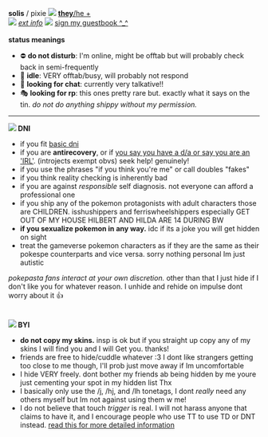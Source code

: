 <b>solis</b> / pixie <img src="https://barbara.crd.co/assets/images/gallery02/331a4478.gif"> <a href="https://en.pronouns.page/@solistice"><b>they</b>/he +</a>
<br>
<img src="https://barbara.crd.co/assets/images/gallery11/3c84577d.gif?v=66afe876">
<a href="https://rentry.co/solistice"><i>ext info</i></a> <img src="https://barbara.crd.co/assets/images/gallery03/a212d5e6.gif"> <a href="https://solis.123guestbook.com/">sign my guestbook ^\_^</a>
<br><br>
<b>status meanings</b>
<ul>
  <li> ⛔ <b>do not disturb</b>: I'm online, might be offtab but will probably check back in semi-frequently </li>
  <li> 🌙 <b>idle</b>: VERY offtab/busy, will probably not respond</li>
  <li> 💬 <b>looking for chat</b>: currently very talkative!! </li>
  <li> 🎭 <b>looking for rp</b>: this ones pretty rare but. exactly what it says on the tin. <i>do not do anything shippy without my permission.</i></li>
</ul>

<hr>

<b><img src="https://barbara.crd.co/assets/images/gallery15/e504d2bd.gif"> DNI</b>
<ul>
  <li>if you fit <a href="https://listography.com/dni">basic dni</a>
  <li>if you are <b>antirecovery</b>, or if <a href="https://gdoc.pub/doc/e/2PACX-1vTRiUQuLNmr-Zg2RD8nOuDHocT8HPQPzNB79Hf1pNdYFXbAkRGt4kpSt3oZBxih_ubVy5pqaZJ9FqyX">you say you have a d/a or say you are an 'IRL'</a>. (introjects exempt obvs) seek help! genuinely!
  <li>if you use the phrases "if you think you're me" or call doubles "fakes"
  <li>if you think reality checking is inherently bad
  <li>if you are against <i>responsible</i> self diagnosis. not everyone can afford a professional one
  <li>if you ship any of the pokemon protagonists with adult characters those are CHILDREN. isshushippers and ferriswheelshippers especially GET OUT OF MY HOUSE HILBERT AND HILDA ARE 14 DURING BW
  <li><b>if you sexualize pokemon in any way.</b> idc if its a joke you will get hidden on sight
  <li>treat the gameverse pokemon characters as if they are the same as their pokespe counterparts and vice versa. sorry nothing personal Im just autistic
</ul>

<i>pokepasta fans interact at your own discretion.</i> other than that I just hide if I don't like you for whatever reason. I unhide and rehide on impulse dont worry about it 👍
<br><br><br>
<b><img src="https://barbara.crd.co/assets/images/gallery04/ede7862d.gif"> BYI</b>
<ul>
  <li><b>do not copy my skins.</b> insp is ok but if you straight up copy any of my skins I will find you and I will Get you. thanks!
  <li>friends are free to hide/cuddle whatever :3 I dont like strangers getting too close to me though, I'll prob just move away if Im uncomfortable
  <li>I hide VERY freely. dont bother my friends ab being hidden by me youre just cementing your spot in my hidden list Thx
  <li>I basically only use the /j, /hj, and /lh tonetags, I dont <i>really</i> need any others myself but Im not against using them w me!
  <li>I do not believe that touch <i>trigger</i> is real. I will not harass anyone that claims to have it, and I encourage people who use TT to use TD or DNT instead. <a href="https://techhenzy.com/pony-towns-touch-trigger-controversy/">read this for more detailed information</a>
